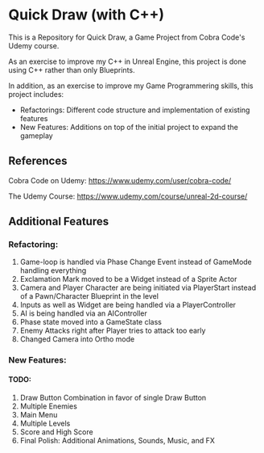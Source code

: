 # Quick Draw (with C++)
This is a Repository for Quick Draw, a Game Project from Cobra Code's Udemy course.

As an exercise to improve my C++ in Unreal Engine, this project is done using C++ rather than only Blueprints.

In addition, as an exercise to improve my Game Programmering skills, this project includes:
* Refactorings: Different code structure and implementation of existing features
* New Features: Additions on top of the initial project to expand the gameplay

## References

Cobra Code on Udemy: https://www.udemy.com/user/cobra-code/

The Udemy Course: https://www.udemy.com/course/unreal-2d-course/

## Additional Features

### Refactoring:

1. Game-loop is handled via Phase Change Event instead of GameMode handling everything
2. Exclamation Mark moved to be a Widget instead of a Sprite Actor
3. Camera and Player Character are being initiated via PlayerStart instead of a Pawn/Character Blueprint in the level
4. Inputs as well as Widget are being handled via a PlayerController
5. AI is being handled via an AIController
6. Phase state moved into a GameState class
7. Enemy Attacks right after Player tries to attack too early
8. Changed Camera into Ortho mode

### New Features:

#### TODO:

1. Draw Button Combination in favor of single Draw Button
2. Multiple Enemies
3. Main Menu
4. Multiple Levels
5. Score and High Score
6. Final Polish: Additional Animations, Sounds, Music, and FX

<!--
#### Done:
-->
